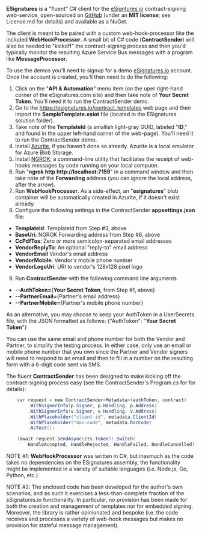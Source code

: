 **ESignatures** is a "fluent" C# client for the <a href="https://esignatures.io/" target="_blank">eSigntures.io</a> contract-signing web-service, open-sourced on <a href="https://github.com/squideyes/ESignatures" target="_blank">GitHub</a> (under an **MIT license**; see License.md for details) and available as a NuGet. 

The client is meant to be paired with a custom web-hook-processor like the included **WebHookProcessor**.  A small bit of C# code (**ContractSender**) will also be needed to "kickoff" the contract-signing process and then you'd typically monitor the resulting Azure Service Bus messages with a program like **MessageProcessor**.


To use the demos you'll need to signup for a demo <a href="https://esignatures.io/" target="_blank">eSignatures.io</a> account.  Once the account is created, you'll then need to do the following:

1. Click on the "**API & Automation**" menu item (on the uper right-hand corner of the  eSignatures.com site) and then take note of **Your Secret Token**.  You'll need it to run the ContractSender demo.
2. Go to the https://esignatures.io/contract_templates web page and then import the **SampleTemplate.esiot** file (located in the ESignatures solution folder).
3. Take note of the **TemplateId** (a smallish light-gray GUID, labeled "**ID**," and found in the upper left-hand corner of the web-page).  You'll need it to run the ContractSender demo.
4. Install <a href="https://learn.microsoft.com/en-us/azure/storage/common/storage-use-azurite?tabs=visual-studio" target="_blank">Azurite</a>, if you haven't done so already. Azurite is a local emulator for Azure Blob Storage.
5. Install <a href="https://ngrok.com/download" target="_blank">NGROK</a>; a command-line utility that facilitates the receipt of web-hooks messages by code running on your local computer.
6. Run "**ngrok http http://localhost:7159**" in a command window and then take note of the **Forwarding** address (you can ignore the local address, after the arrow).
7. Run **WebHookProcessor**.  As a side-effect, an "**esignatures**" blob container will be automatically created in Azurite, if it doesn't exist already. 
8. Configure the following settings in the ContractSender **appsettings.json** file:
- **TemplateId**: TemplateId from Step #3, above
- **BaseUri**: NGROK Forwarding address from Step #6, above
- **CcPdfTos**: Zero or more semicolon-separated email addresses
- **VendorReplyTo**: An optional "reply-to" email address
- **VendorEmail** Vendor's email address
- **VendorMobile**: Vendor's mobile phone number
- **VendorLogoUri**: URI to vendor's 128x128 pixel logo
9. Run **ContractSender** with the following command line arguments
- **--AuthToken=**{**Your Secret Token**, from Step #1, above}
- **--PartnerEmail=**{Partner's  email address}
- **--PartnerMobile=**{Partner's mobile phone number}

As an alternative, you may choose to keep your AuthToken in a UserSecrets file, with the JSON formatted as follows: {"AuthToken": "**Your Secret Token**"}

You can use the same email and phone number for both the Vendor and Partner, to simplify the testing process.  In either case, only use an email or mobile phone number that you own since the Partner and Vendor signers will need to respond to an email and then to fill in a number on the resulting form with a 6-digit code sent via SMS.

The fluent **ContractSender** has been designed to make kicking off the contract-signing process easy (see the ContractSender's Program.cs for for details):

```csharp
    var request = new ContractSender<Metadata>(authToken, contract)
        .WithSignerInfo(p.Signer, p.Handling, p.Address)
        .WithSignerInfo(v.Signer, v.Handling, v.Address)
        .WithPlaceholder("client-id", metadata.ClientId)
        .WithPlaceholder("doc-code", metadata.DocCode)
        .AsTest();

    (await request.SendAsync(cts.Token)).Switch(
        HandleAccepted, HandleRejected, HandleFailed, HandleCancelled);
```
NOTE #1: **WebHookProcessor** was written in C#, but inasmuch as the code takes no dependencies on the ESignatures assembly, the functionality might be implemented in a variety of suitable languages (i.e. Node.js, Go, Python, etc.)

NOTE #2: The enclosed code has been developed for the author's own scenarios, and as such it exercises a less-than-complete fraction of the sSignatures.io functionality.  In particular, no provision has been made for both the creation and management of templates nor for embedded signing.  Moreover, the library is rather opinionated and bespoke (i.e. the code receives and processes a variety of web-hook messages but makes no provision for stateful message management).
